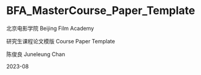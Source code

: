 # BFA_MasterCourse_Paper_Template

北京电影学院 Beijing Film Academy

研究生课程论文模版 Course Paper Template

陈俊良 Juneleung Chan

2023-08
